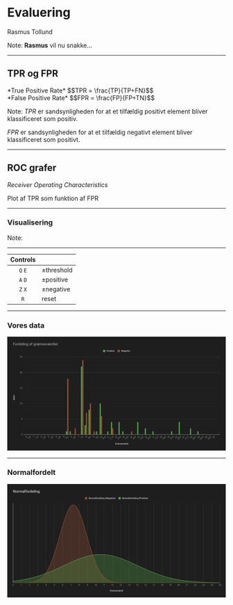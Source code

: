 <!-- .element: data-background-video="images/animations/particle.mov" data-background-video-loop="true" data-background-video-muted="true" -->
<br>

# Evaluering

Rasmus Tollund

Note:
**Rasmus** vil nu snakke...

--------------------------------------------------------------------------------

## TPR og FPR

<div class="fragment align-left">
    *True Positive Rate*
    $$TPR = \frac{TP}{TP+FN}$$
</div>

<div class="fragment align-right">
    *False Positive Rate*
    $$FPR = \frac{FP}{FP+TN}$$
</div>

Note:
*TPR* er sandsynligheden for at et tilfældig positivt element bliver klassificeret som positiv.

*FPR* er sandsynligheden for at et tilfældig negativt element bliver klassificeret som positivt.

--------------------------------------------------------------------------------

## ROC grafer

*Receiver Operating Characteristics*

Plot af TPR som funktion af FPR

--------------------------------------------------------------------------------

### Visualisering

<div id="ROCAUC_container">

</div>

Note:
*****

| **Controls** | |
| :---: | :------------ |
| `Q` `E` | &pm;threshold |
| `A` `D` | &pm;positive  |
| `Z` `X` | &pm;negative  |
|   `R`   | reset         |

--------------------------------------------------------------------------------

### Vores data

![adskillelsesgraf](images/fordeling.png) <!-- .element: class="plain" -->

--------------------------------------------------------------------------------

### Normalfordelt

![normalfoldeling af data](images/normalfordeling.png) <!-- .element: class="plain" -->
